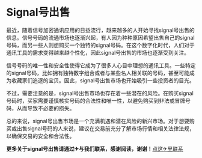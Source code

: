 # Signal号出售

最近，随着信号加密通讯应用的日益流行，越来越多的人开始寻找signal号出售的信息。信号号码的流通市场也逐渐兴起，有人因为种种原因希望出售自己的signal号码，而另一些人则想购买一个独特的signal号码。在这个数字化时代，人们对于通讯工具的需求变得越来越个性化，因此signal号出售的市场也逐渐受到关注。

信号号码的唯一性和安全性使得它成为了很多人心目中理想的通讯工具。一些特定的signal号码，比如拥有独特数字组合或者与某些名人相关联的号码，甚至可能成为收藏家们追逐的宝贝。因此，signal号出售市场也开始吸引一些投资者的目光。

不过，需要注意的是，signal号出售市场也存在着一些潜在的风险。在购买signal号码时，买家需要谨慎核实号码的合法性和唯一性，以避免购买到非法或冒牌号码，从而导致不必要的损失。

总的来说，signal号出售市场是一个充满机遇和潜在风险的新兴市场。对于想要购买或出售signal号码的人来说，建议在交易前充分了解市场行情和相关法律法规，以确保交易的安全和合法性。

**更多关于signal号出售请通过✈与我们联系，感谢阅读，谢谢！**[点这✈里联系](https://sms.k02.cc)